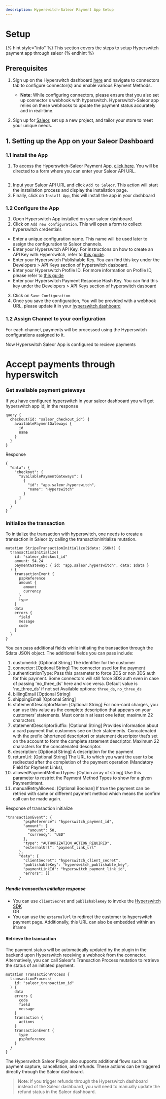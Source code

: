 ```yaml
---
description: Hyperswitch-Saleor Payment App Setup
---
```


# Setup

{% hint style="info" %}
This section covers the steps to setup Hyperswitch payment app through saleor
{% endhint %}

## Prerequisites

1. Sign up on the Hyperswitch dashboard [here](https://app.hyperswitch.io/) and navigate to connectors tab to configure connector(s) and enable various Payment Methods.
   - **Note:** While configuring connectors, please ensure that you also set up connector's webhook with hyperswitch. Hyperswitch-Saleor app relies on these webhooks to update the payment status accurately and in real-time.

2. Sign up for [Saleor](https://auth.saleor.io/realms/saleor-cloud/login-actions/registration?client_id=cloud-console&tab_id=ZC70teubjvo), set up a new project, and tailor your store to meet your unique needs.

## 1. Setting up the App on your Saleor Dashboard

### 1.1 Install the App

1. To access the Hyperswitch-Saleor Payment App, [click here](https://github.com/juspay/hyperswitch-saleor-payment-app). You will be directed to a form where you can enter your Saleor API URL.
<figure><img src="../../../.gitbook/assets/hyperswitchSaleorInstall.png" alt=""><figcaption></figcaption></figure>

2. Input your Saleor API URL and click `Add to Saleor`. This action will start the installation process and display the installation page.
3. Finally, click on `Install App`, this will install the app in your dashboard    


### 1.2 Configure the App

1. Open Hyperswitch App installed on your saleor dashboard.
2. Click on `Add new configuration`. This will open a form to collect hyperswitch credentials
- Enter a unique configuration name. This name will be used later to assign the configuration to Saleor channels.
- Enter your Hyperswitch API Key. For instructions on how to create an API Key with Hyperswitch, refer to [this guide](https://docs.hyperswitch.io/hyperswitch-cloud/account-setup#user-content-create-an-api-key-1).
- Enter your Hyperswitch Publishable Key. You can find this key under the Developers > API Keys section of hyperswitch dasboard.
- Enter your Hyperswitch Profile ID. For more information on Profile ID, please refer to [this guide](https://docs.hyperswitch.io/features/account-management/multiple-accounts-and-profiles)
- Enter your Hyperswitch Payment Response Hash Key. You can find this key under the Developers > API Keys section of hyperswitch dasboard
3. Click on `Save Configuration`
4. Once you save the configuration, You will be provided with a webhook URL, please update it in your [hyperswitch dashboard](https://docs.hyperswitch.io/hyperswitch-cloud/webhooks)

### 1.2 Assign Channel to your configuration
For each channel, payments will be processed using the Hyperswitch configurations assigned to it.

Now Hyperswitch Saleor App is configured to recieve payments 



# Accept payments through hyperswitch

### Get available payment gateways

If you have configured hyperswitch in your saleor dashboard you will get hyperswitch app id, in the response

```
query {
  checkout(id: "saleor_checkout_id") {
    availablePaymentGateways {
      id
      name
    }
  }
}
```

Response

```
{
  "data": {
    "checkout": {
      "availablePaymentGateways": [
        {
          "id": "app.saleor.hyperswitch",
          "name": "Hyperswitch"
        }
      ]
    }
  }
}
```

### Initialize the transaction

To initialize the transaction with hyperswitch, one needs to create a transaction in Saleor by calling the transactionInitialize mutation.

```
mutation StripeTransactionInitialize($data: JSON!) {
  transactionInitialize(
    id: "saleor_checkout_id"
    amount: 54.24
    paymentGateway: { id: "app.saleor.hyperswitch", data: $data }
  ) {
    transactionEvent {
      pspReference
      amount {
        amount
        currency
      }
      type
    }
    data
    errors {
      field
      message
      code
    }
  }
}
```

You can pass additional fields while initiating the transaction through the $data JSON object. 
The additional fields you can pass include:

1. customerId: [Optional String] The identifier for the customer
2. connector: [Optional String] The connector used for the payment
3. authenticationType: Pass this parameter to force 3DS or non 3DS auth for this payment. Some connectors will still force 3DS auth even in case of passing 'no_three_ds' here and vice versa. Default value is 'no_three_ds' if not set
   Available options: `three_ds`, `no_three_ds`
4. billingEmail [Optional String]
5. shippingEmail [Optional String]
6. statementDescriptorName: [Optional String] For non-card charges, you can use this value as the complete description that appears on your customers’ statements. Must contain at least one letter, maximum 22 characters
7. statementDescriptorSuffix: [Optional String] Provides information about a card payment that customers see on their statements. Concatenated with the prefix (shortened descriptor) or statement descriptor that’s set on the account to form the complete statement descriptor. Maximum 22 characters for the concatenated descriptor.
8. description: [Optional String] A description for the payment
9. returnUrl: [Optional String] The URL to which you want the user to be redirected after the completion of the payment operation (Mandatory Field for Payment Links),
10. allowedPaymentMethodTypes: [Option array of string] Use this parameter to restrict the Payment Method Types to show for a given PaymentIntent.
11. manualRetryAllowed: [Optional Boolean] If true the payment can be retried with same or different payment method which means the confirm call can be made again.

Response of transaction initialize 

```
"transactionEvent": {
        "pspReference": "hyperswitch_payment_id",
        "amount": {
          "amount": 50,
          "currency": "USD"
        },
        "type": "AUTHORIZATION_ACTION_REQUIRED",
        "externalUrl": "payment_link_url"
      },
      "data": {
        "clientSecret": "hyperswitch_client_secret",
        "publishableKey": "hyperswitch_publishable_key",
        "paymentLinkId": "hyperswitch_payment_link_id",
        "errors": []
      }
```

##### Handle transaction initialize response
- You can use `clientSecret` and `publishableKey` to invoke the [Hyperswitch SDK](https://docs.hyperswitch.io/learn-more/sdk-reference) </br>
OR
- You can use the `externalUrl` to redirect the customer to hyperswitch payment page. Additionally, this URL can also be embedded within an iframe


#### Retrieve the transaction
The payment status will be automatically updated by the plugin in the backend upon Hyperswitch receiving a webhook from the connector. Alternatively, you can call Saleor's Transaction Process mutation to retrieve the status of an initiated payment.
```
mutation TransactionProcess {
  transactionProcess(
    id: "saleor_transaction_id"
  ) {
    data
    errors {
      code
      field
      message
    }
    transaction {
      actions
    }
    transactionEvent {
      type
      pspReference
    }
  }
}
```


The Hyperswitch Saleor Plugin also supports additional flows such as payment capture, cancellation, and refunds. These actions can be triggered directly through the Saleor dashboard. 

>Note: If you trigger refunds through the Hyperswitch dashboard instead of the Saleor dashboard, you will need to manually update the refund status in the Saleor dashboard.

